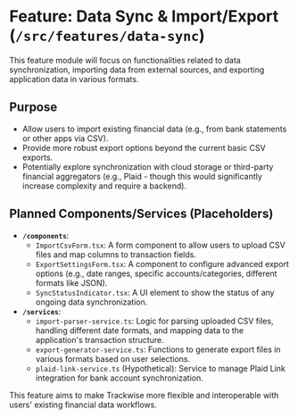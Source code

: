 # Feature: Data Sync & Import/Export (`/src/features/data-sync`)

This feature module will focus on functionalities related to data synchronization, importing data from external sources, and exporting application data in various formats.

## Purpose

- Allow users to import existing financial data (e.g., from bank statements or other apps via CSV).
- Provide more robust export options beyond the current basic CSV exports.
- Potentially explore synchronization with cloud storage or third-party financial aggregators (e.g., Plaid - though this would significantly increase complexity and require a backend).

## Planned Components/Services (Placeholders)

- **`/components`**:
  - `ImportCsvForm.tsx`: A form component to allow users to upload CSV files and map columns to transaction fields.
  - `ExportSettingsForm.tsx`: A component to configure advanced export options (e.g., date ranges, specific accounts/categories, different formats like JSON).
  - `SyncStatusIndicator.tsx`: A UI element to show the status of any ongoing data synchronization.
- **`/services`**:
  - `import-parser-service.ts`: Logic for parsing uploaded CSV files, handling different date formats, and mapping data to the application's transaction structure.
  - `export-generator-service.ts`: Functions to generate export files in various formats based on user selections.
  - `plaid-link-service.ts` (Hypothetical): Service to manage Plaid Link integration for bank account synchronization.

This feature aims to make Trackwise more flexible and interoperable with users' existing financial data workflows.
```

